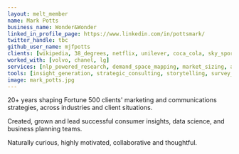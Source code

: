 ```yaml
---
layout: melt_member
name: Mark Potts
business_name: Wonder&Wonder
linked_in_profile_page: https://www.linkedin.com/in/pottsmark/
twitter_handle: tbc
github_user_name: mjfpotts
clients: [wikipedia, 38_degrees, netflix, unilever, coca_cola, sky_sports, facebook, expedia]
worked_with: [volvo, chanel, lg]
services: [nlp_powered_research, demand_space_mapping, market_sizing, audience_profiling, proposition_and_asset_development, customer_segmentation]
tools: [insight_generation, strategic_consulting, storytelling, survey_design_and_execution, advanced_survey_analysis_methods, project_management]
image: mark_potts.jpg
---
```


20+ years shaping Fortune 500 clients' marketing and communications strategies, across industries and client situations.

Created, grown and lead successful consumer insights, data science, and business planning teams.

Naturally curious, highly motivated, collaborative and thoughtful.
